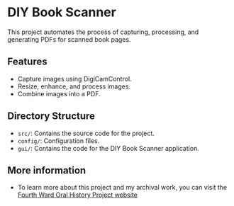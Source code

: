 # DIY Book Scanner

This project automates the process of capturing, processing, and generating PDFs for scanned book pages.

## Features
- Capture images using DigiCamControl.
- Resize, enhance, and process images.
- Combine images into a PDF.

## Directory Structure
- `src/`: Contains the source code for the project.
- `config/`: Configuration files.
- `gui/`: Contains the code for the DIY Book Scanner application.

## More information
- To learn more about this project and my archival work, you can visit the [Fourth Ward Oral History Project website](https://www.fourthwardhistory.org/crd702)
